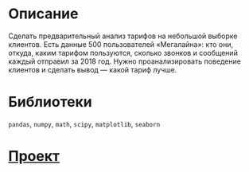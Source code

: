 # Описание
Сделать предварительный анализ тарифов на небольшой выборке клиентов. Есть данные 500 пользователей «Мегалайна»: кто они, откуда, каким тарифом пользуются, сколько звонков и сообщений каждый отправил за 2018 год. Нужно проанализировать поведение клиентов и сделать вывод — какой тариф лучше.

# Библиотеки
`pandas`, `numpy`, `math`, `scipy`, `matplotlib`, `seaborn`

# [Проект](https://nbviewer.org/github/Rozinge/YP_projects/blob/main/telecom_stat/telecom_stat.ipynb)